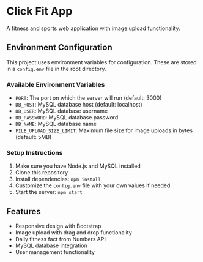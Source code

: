 # Click Fit App

A fitness and sports web application with image upload functionality.

## Environment Configuration

This project uses environment variables for configuration. These are stored in a `config.env` file in the root directory.

### Available Environment Variables

- `PORT`: The port on which the server will run (default: 3000)
- `DB_HOST`: MySQL database host (default: localhost)
- `DB_USER`: MySQL database username
- `DB_PASSWORD`: MySQL database password
- `DB_NAME`: MySQL database name
- `FILE_UPLOAD_SIZE_LIMIT`: Maximum file size for image uploads in bytes (default: 5MB)

### Setup Instructions

1. Make sure you have Node.js and MySQL installed
2. Clone this repository
3. Install dependencies: `npm install`
4. Customize the `config.env` file with your own values if needed
5. Start the server: `npm start`

## Features

- Responsive design with Bootstrap
- Image upload with drag and drop functionality
- Daily fitness fact from Numbers API
- MySQL database integration
- User management functionality
